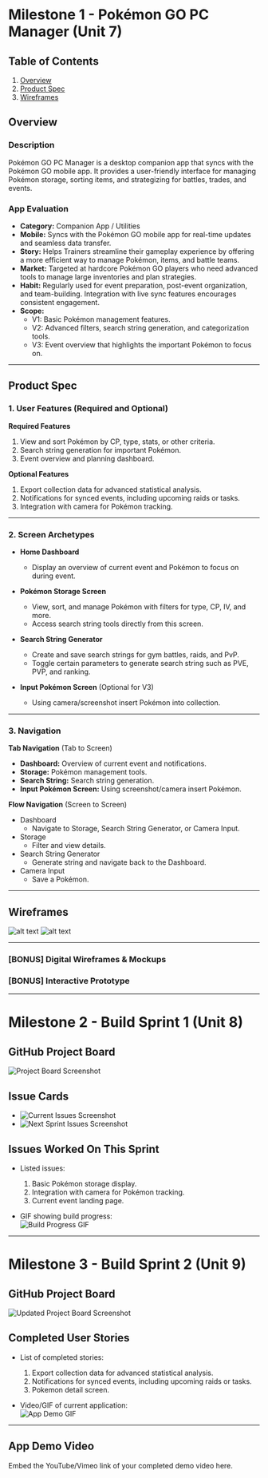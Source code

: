 # Milestone 1 - Pokémon GO PC Manager (Unit 7)  

## Table of Contents  

1. [Overview](#Overview)  
1. [Product Spec](#Product-Spec)  
1. [Wireframes](#Wireframes)  

## Overview  

### Description  

Pokémon GO PC Manager is a desktop companion app that syncs with the Pokémon GO mobile app. It provides a user-friendly interface for managing Pokémon storage, sorting items, and strategizing for battles, trades, and events.  

### App Evaluation  

- **Category:** Companion App / Utilities  
- **Mobile:** Syncs with the Pokémon GO mobile app for real-time updates and seamless data transfer.  
- **Story:** Helps Trainers streamline their gameplay experience by offering a more efficient way to manage Pokémon, items, and battle teams.  
- **Market:** Targeted at hardcore Pokémon GO players who need advanced tools to manage large inventories and plan strategies.  
- **Habit:** Regularly used for event preparation, post-event organization, and team-building. Integration with live sync features encourages consistent engagement.  
- **Scope:**  
  - V1: Basic Pokémon management features.  
  - V2: Advanced filters, search string generation, and categorization tools.  
  - V3: Event overview that highlights the important Pokémon to focus on.  

---

## Product Spec  

### 1. User Features (Required and Optional)  

**Required Features**  
1. View and sort Pokémon by CP, type, stats, or other criteria.  
2. Search string generation for important Pokémon.
3. Event overview and planning dashboard.  

**Optional Features**  
1. Export collection data for advanced statistical analysis.  
2. Notifications for synced events, including upcoming raids or tasks.  
3. Integration with camera for Pokémon tracking.  

---

### 2. Screen Archetypes  

- **Home Dashboard**  
  - Display an overview of current event and Pokémon to focus on during event.  

- **Pokémon Storage Screen**  
  - View, sort, and manage Pokémon with filters for type, CP, IV, and more.  
  - Access search string tools directly from this screen.  

- **Search String Generator**  
  - Create and save search strings for gym battles, raids, and PvP.  
  - Toggle certain parameters to generate search string such as PVE, PVP, and ranking.  

- **Input Pokémon Screen** (Optional for V3)  
  - Using camera/screenshot insert Pokémon into collection.    

---

### 3. Navigation  

**Tab Navigation** (Tab to Screen)  
- **Dashboard:** Overview of current event and notifications.  
- **Storage:** Pokémon management tools.  
- **Search String:** Search string generation.  
- **Input Pokémon Screen:** Using screenshot/camera insert Pokémon.  

**Flow Navigation** (Screen to Screen)  
- Dashboard  
  - Navigate to Storage, Search String Generator, or Camera Input.  
- Storage  
  - Filter and view details.  
- Search String Generator  
  - Generate string and navigate back to the Dashboard.  
- Camera Input  
  - Save a Pokémon.  

---

## Wireframes  

![alt text](page1.jpg)
![alt text](page2.jpg)


---

### [BONUS] Digital Wireframes & Mockups  
### [BONUS] Interactive Prototype  

---

# Milestone 2 - Build Sprint 1 (Unit 8)  

## GitHub Project Board  

![Project Board Screenshot](image.png)  

## Issue Cards  

- ![Current Issues Screenshot](image.png)  
- ![Next Sprint Issues Screenshot](image.png)  

## Issues Worked On This Sprint  

- Listed issues:  
  1. Basic Pokémon storage display.  
  2. Integration with camera for Pokémon tracking.
  3. Current event landing page.  

- GIF showing build progress:  
![Build Progress GIF](YOUR_WIREFRAME_IMAGE_URL)  

---

# Milestone 3 - Build Sprint 2 (Unit 9)  

## GitHub Project Board  

![Updated Project Board Screenshot](YOUR_WIREFRAME_IMAGE_URL)  

## Completed User Stories  

- List of completed stories:  
  1. Export collection data for advanced statistical analysis.  
  2. Notifications for synced events, including upcoming raids or tasks.  
  3. Pokemon detail screen.
    
- Video/GIF of current application:  
![App Demo GIF](YOUR_WIREFRAME_IMAGE_URL)  

---

## App Demo Video  

Embed the YouTube/Vimeo link of your completed demo video here.  
